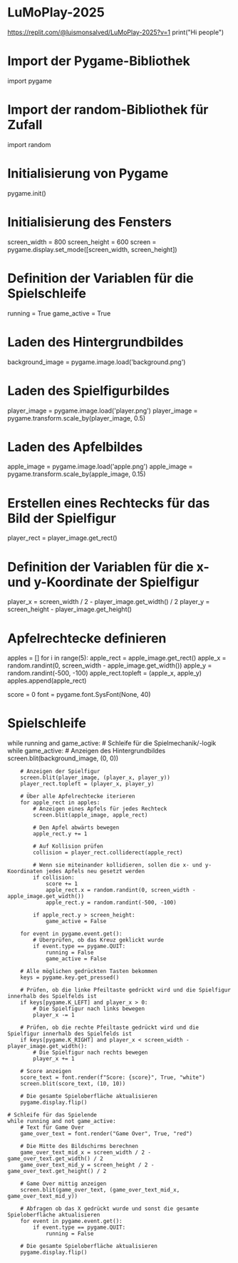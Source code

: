 # LuMoPlay-2025
https://replit.com/@luismonsalved/LuMoPlay-2025?v=1
print("Hi people")
# Import der Pygame-Bibliothek
import pygame

# Import der random-Bibliothek für Zufall
import random

# Initialisierung von Pygame
pygame.init()

# Initialisierung des Fensters
screen_width = 800
screen_height = 600
screen = pygame.display.set_mode([screen_width, screen_height])

# Definition der Variablen für die Spielschleife
running = True
game_active = True

# Laden des Hintergrundbildes
background_image = pygame.image.load('background.png')

# Laden des Spielfigurbildes
player_image = pygame.image.load('player.png')
player_image = pygame.transform.scale_by(player_image, 0.5)

# Laden des Apfelbildes
apple_image = pygame.image.load('apple.png')
apple_image = pygame.transform.scale_by(apple_image, 0.15)

# Erstellen eines Rechtecks für das Bild der Spielfigur
player_rect = player_image.get_rect()

# Definition der Variablen für die x- und y-Koordinate der Spielfigur
player_x = screen_width / 2 - player_image.get_width() / 2
player_y = screen_height - player_image.get_height()

# Apfelrechtecke definieren
apples = []
for i in range(5):
    apple_rect = apple_image.get_rect()
    apple_x = random.randint(0, screen_width - apple_image.get_width())
    apple_y = random.randint(-500, -100)
    apple_rect.topleft = (apple_x, apple_y)
    apples.append(apple_rect)

score = 0
font = pygame.font.SysFont(None, 40)

# Spielschleife
while running and game_active:
    # Schleife für die Spielmechanik/-logik
    while game_active:
        # Anzeigen des Hintergrundbildes
        screen.blit(background_image, (0, 0))

        # Anzeigen der Spielfigur
        screen.blit(player_image, (player_x, player_y))
        player_rect.topleft = (player_x, player_y)

        # Über alle Apfelrechtecke iterieren
        for apple_rect in apples:
            # Anzeigen eines Apfels für jedes Rechteck
            screen.blit(apple_image, apple_rect)

            # Den Apfel abwärts bewegen
            apple_rect.y += 1

            # Auf Kollision prüfen
            collision = player_rect.colliderect(apple_rect)

            # Wenn sie miteinander kollidieren, sollen die x- und y-Koordinaten jedes Apfels neu gesetzt werden
            if collision:
                score += 1
                apple_rect.x = random.randint(0, screen_width - apple_image.get_width())
                apple_rect.y = random.randint(-500, -100)

            if apple_rect.y > screen_height:
                game_active = False

        for event in pygame.event.get():
            # Überprüfen, ob das Kreuz geklickt wurde
            if event.type == pygame.QUIT:
                running = False
                game_active = False

        # Alle möglichen gedrückten Tasten bekommen
        keys = pygame.key.get_pressed()

        # Prüfen, ob die linke Pfeiltaste gedrückt wird und die Spielfigur innerhalb des Spielfelds ist
        if keys[pygame.K_LEFT] and player_x > 0:
            # Die Spielfigur nach links bewegen
            player_x -= 1

        # Prüfen, ob die rechte Pfeiltaste gedrückt wird und die Spielfigur innerhalb des Spielfelds ist
        if keys[pygame.K_RIGHT] and player_x < screen_width - player_image.get_width():
            # Die Spielfigur nach rechts bewegen
            player_x += 1

        # Score anzeigen
        score_text = font.render(f"Score: {score}", True, "white")
        screen.blit(score_text, (10, 10))

        # Die gesamte Spieloberfläche aktualisieren
        pygame.display.flip()

    # Schleife für das Spielende
    while running and not game_active:
        # Text für Game Over
        game_over_text = font.render("Game Over", True, "red")

        # Die Mitte des Bildschirms berechnen
        game_over_text_mid_x = screen_width / 2 - game_over_text.get_width() / 2
        game_over_text_mid_y = screen_height / 2 - game_over_text.get_height() / 2

        # Game Over mittig anzeigen
        screen.blit(game_over_text, (game_over_text_mid_x, game_over_text_mid_y))

        # Abfragen ob das X gedrückt wurde und sonst die gesamte Spieloberfläche aktualisieren
        for event in pygame.event.get():
            if event.type == pygame.QUIT:
                running = False

        # Die gesamte Spieloberfläche aktualisieren
        pygame.display.flip()
